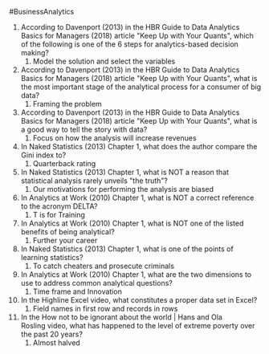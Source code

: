 #BusinessAnalytics
1. According to Davenport (2013) in the HBR Guide to Data Analytics Basics for Managers (2018) article "Keep Up with Your Quants", which of the following is one of the 6 steps for analytics-based decision making?
	1. Model the solution and select the variables
2. According to Davenport (2013) in the HBR Guide to Data Analytics Basics for Managers (2018) article "Keep Up with Your Quants", what is the most important stage of the analytical process for a consumer of big data?
	1. Framing the problem
3. According to Davenport (2013) in the HBR Guide to Data Analytics Basics for Managers (2018) article "Keep Up with Your Quants", what is a good way to tell the story with data?
	1. Focus on how the analysis will increase revenues
4. In Naked Statistics (2013) Chapter 1, what does the author compare the Gini index to?
	1. Quarterback rating
5. In Naked Statistics (2013) Chapter 1, what is NOT a reason that statistical analysis rarely unveils "the truth"?
	1. Our motivations for performing the analysis are biased
6. In Analytics at Work (2010) Chapter 1, what is NOT a correct reference to the acronym DELTA?
	1. T is for Training
7. In Analytics at Work (2010) Chapter 1, what is NOT one of the listed benefits of being analytical?
	1. Further your career
8. In Naked Statistics (2013) Chapter 1, what is one of the points of learning statistics?
	1. To catch cheaters and prosecute criminals
9. In Analytics at Work (2010) Chapter 1, what are the two dimensions to use to address common analytical questions?
	1. Time frame and Innovation
10. In the Highline Excel video, what constitutes a proper data set in Excel?
	1. Field names in first row and records in rows
11. In the How not to be ignorant about the world | Hans and Ola Rosling video, what has happened to the level of extreme poverty over the past 20 years?
	1. Almost halved